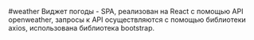 #weather
Виджет погоды - SPA, реализован на React с помощью API openweather, запросы к API осуществляются с помощью библиотеки axios, использована библиотека bootstrap.
